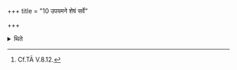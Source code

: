 +++
title = "10 उपयमने शेषं सर्वे"

+++

<details><summary>थिते</summary>

10. All the participants (in the Pravargya-ritual) drink the remnant (milk) in the supporting ladle,[^1] after having invite mutually.  

[^1]: Cf.TĀ V.8.12. 
</details>

